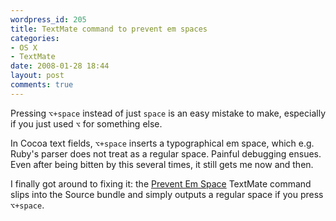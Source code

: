 ```yaml
---
wordpress_id: 205
title: TextMate command to prevent em spaces
categories:
- OS X
- TextMate
date: 2008-01-28 18:44
layout: post
comments: true
---
```

Pressing <code>⌥+space</code> instead of just <code>space</code> is an easy mistake to make, especially if you just used <code>⌥</code> for something else.

In Cocoa text fields, <code>⌥+space</code> inserts a typographical em space, which e.g. Ruby's parser does not treat as a regular space. Painful debugging ensues. Even after being bitten by this several times, it still gets me now and then.

I finally got around to fixing it: the <a href="http://henrik.nyh.se/uploads/Prevent Em Space.tmCommand">Prevent Em Space</a> TextMate command slips into the Source bundle and simply outputs a regular space if you press <code>⌥+space</code>.
